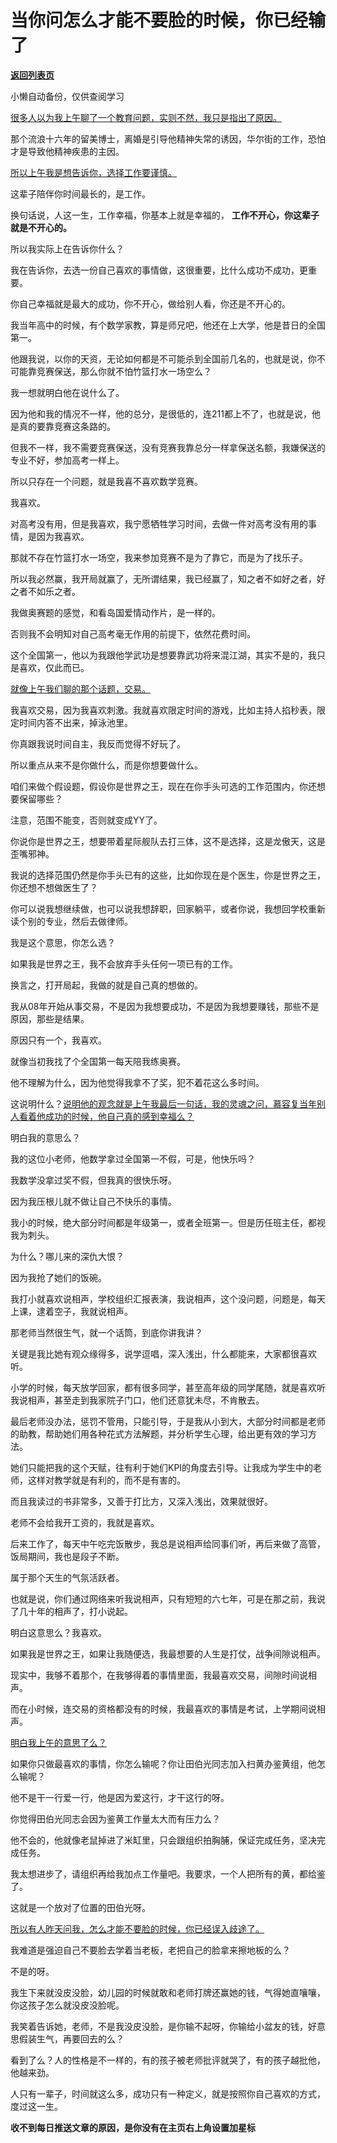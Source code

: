 # 当你问怎么才能不要脸的时候，你已经输了

[**返回列表页**](/gzh/记忆承载3)

小懒自动备份，仅供查阅学习

[很多人以为我上午聊了一个教育问题，实则不然，我只是指出了原因。](http://mp.weixin.qq.com/s?__biz=MzU0MjYwNDU2Mw==&mid=2247513251&idx=1&sn=89f2a5658489d73c8b0c2891a8b67468&chksm=fb1ad8dfcc6d51c95b04280bce8ca1e870c1b757a31a99a5406f409c231127ad3ed064d65f38&scene=21#wechat_redirect)

那个流浪十六年的留美博士，离婚是引导他精神失常的诱因，华尔街的工作，恐怕才是导致他精神疾患的主因。

[所以上午我是想告诉你，选择工作要谨慎。](http://mp.weixin.qq.com/s?__biz=MzU0MjYwNDU2Mw==&mid=2247513251&idx=1&sn=89f2a5658489d73c8b0c2891a8b67468&chksm=fb1ad8dfcc6d51c95b04280bce8ca1e870c1b757a31a99a5406f409c231127ad3ed064d65f38&scene=21#wechat_redirect)

这辈子陪伴你时间最长的，是工作。

换句话说，人这一生，工作幸福，你基本上就是幸福的， **工作不开心，你这辈子就是不开心的。**  

所以我实际上在告诉你什么？  

我在告诉你，去选一份自己喜欢的事情做，这很重要，比什么成功不成功，更重要。  

你自己幸福就是最大的成功，你不开心，做给别人看，你还是不开心的。  

我当年高中的时候，有个数学家教，算是师兄吧，他还在上大学，他是昔日的全国第一。  

他跟我说，以你的天资，无论如何都是不可能杀到全国前几名的，也就是说，你不可能靠竞赛保送，那么你就不怕竹篮打水一场空么？  

我一想就明白他在说什么了。  

因为他和我的情况不一样，他的总分，是很低的，连211都上不了，也就是说，他是真的要靠竞赛这条路的。  

但我不一样，我不需要竞赛保送，没有竞赛我靠总分一样拿保送名额，我嫌保送的专业不好，参加高考一样上。

所以只存在一个问题，就是我喜不喜欢数学竞赛。

我喜欢。

对高考没有用，但是我喜欢，我宁愿牺牲学习时间，去做一件对高考没有用的事情，是因为我喜欢。  

那就不存在竹篮打水一场空，我来参加竞赛不是为了靠它，而是为了找乐子。  

所以我必然赢，我开局就赢了，无所谓结果，我已经赢了，知之者不如好之者，好之者不如乐之者。

我做奥赛题的感觉，和看岛国爱情动作片，是一样的。  

否则我不会明知对自己高考毫无作用的前提下，依然花费时间。  

这个全国第一，他以为我跟他学武功是想要靠武功将来混江湖，其实不是的，我只是喜欢，仅此而已。  

[就像上午我们聊的那个话题，交易。](http://mp.weixin.qq.com/s?__biz=MzU0MjYwNDU2Mw==&mid=2247513251&idx=1&sn=89f2a5658489d73c8b0c2891a8b67468&chksm=fb1ad8dfcc6d51c95b04280bce8ca1e870c1b757a31a99a5406f409c231127ad3ed064d65f38&scene=21#wechat_redirect)  

我喜欢交易，因为我喜欢刺激。我就喜欢限定时间的游戏，比如主持人掐秒表，限定时间内答不出来，掉泳池里。  

你真跟我说时间自主，我反而觉得不好玩了。  

所以重点从来不是你做什么，而是你想要做什么。  

咱们来做个假设题，假设你是世界之王，现在在你手头可选的工作范围内，你还想要保留哪些？  

注意，范围不能变，否则就变成YY了。

你说你是世界之王，想要带着星际舰队去打三体，这不是选择，这是龙傲天，这是歪嘴邪神。

我说的选择范围仍然是你手头已有的这些，比如你现在是个医生，你是世界之王，你还想不想做医生了？  

你可以说我想继续做，也可以说我想辞职，回家躺平，或者你说，我想回学校重新读个别的专业，然后去做律师。  

我是这个意思，你怎么选？  

如果我是世界之王，我不会放弃手头任何一项已有的工作。  

换言之，打开局起，我做的就是自己真的想做的。  

我从08年开始从事交易，不是因为我想要成功，不是因为我想要赚钱，那些不是原因，那些是结果。  

原因只有一个，我喜欢。  

就像当初我找了个全国第一每天陪我练奥赛。  

他不理解为什么，因为他觉得我拿不了奖，犯不着花这么多时间。  

这说明什么？[说明他的观念就是上午我最后一句话，我的灵魂之问，慕容复当年别人看着他成功的时候，他自己真的感到幸福么？](http://mp.weixin.qq.com/s?__biz=MzU0MjYwNDU2Mw==&mid=2247513251&idx=1&sn=89f2a5658489d73c8b0c2891a8b67468&chksm=fb1ad8dfcc6d51c95b04280bce8ca1e870c1b757a31a99a5406f409c231127ad3ed064d65f38&scene=21#wechat_redirect)  

明白我的意思么？  

我的这位小老师，他数学拿过全国第一不假，可是，他快乐吗？

我数学没拿过奖不假，但我真的很快乐呀。

因为我压根儿就不做让自己不快乐的事情。  

我小的时候，绝大部分时间都是年级第一，或者全班第一。但是历任班主任，都视我为刺头。

为什么？哪儿来的深仇大恨？  

因为我抢了她们的饭碗。

我打小就喜欢说相声，学校组织汇报表演，我说相声，这个没问题，问题是，每天上课，逮着空子，我就说相声。  

那老师当然很生气，就一个话筒，到底你讲我讲？  

关键是我比她有观众缘得多，说学逗唱，深入浅出，什么都能来，大家都很喜欢听。  

小学的时候，每天放学回家，都有很多同学，甚至高年级的同学尾随，就是喜欢听我说相声，甚至走到我家院子门口，他们还意犹未尽，不肯散去。

最后老师没办法，惩罚不管用，只能引导，于是我从小到大，大部分时间都是老师的助教，帮助她们用各种花式方法解题，并分析学生心理，给出更有效的学习方法。  

她们只能把我的这个天赋，往有利于她们KPI的角度去引导。让我成为学生中的老师，这样对教学就是有利的，而不是有害的。  

而且我读过的书非常多，又善于打比方，又深入浅出，效果就很好。  

老师不会给我开工资的，我就是喜欢。  

后来工作了，每天中午吃完饭散步，我总是说相声给同事们听，再后来做了高管，饭局期间，我也是段子不断。  

属于那个天生的气氛活跃者。  

也就是说，你们通过网络来听我说相声，只有短短的六七年，可是在那之前，我说了几十年的相声了，打小说起。

明白这意思么？我喜欢。  

如果我是世界之王，如果让我随便选，我最想要的人生是打仗，战争间隙说相声。  

现实中，我够不着那个，在我够得着的事情里面，我最喜欢交易，间隙时间说相声。  

而在小时候，连交易的资格都没有的时候，我最喜欢的事情是考试，上学期间说相声。  

[明白我上午的意思了么？](http://mp.weixin.qq.com/s?__biz=MzU0MjYwNDU2Mw==&mid=2247513251&idx=1&sn=89f2a5658489d73c8b0c2891a8b67468&chksm=fb1ad8dfcc6d51c95b04280bce8ca1e870c1b757a31a99a5406f409c231127ad3ed064d65f38&scene=21#wechat_redirect)  

如果你只做最喜欢的事情，你怎么输呢？你让田伯光同志加入扫黄办鉴黄组，他怎么输呢？  

他不是干一行爱一行，他是因为爱这行，才干这行的呀。  

你觉得田伯光同志会因为鉴黄工作量太大而有压力么？  

他不会的，他就像老鼠掉进了米缸里，只会跟组织拍胸脯，保证完成任务，坚决完成任务。  

我太想进步了，请组织再给我加点工作量吧。我要求，一个人把所有的黄，都给鉴了。  

这就是一个放对了位置的田伯光呀。  

[所以有人昨天问我，怎么才能不要脸的时候，你已经误入歧途了。](http://mp.weixin.qq.com/s?__biz=MzU3NDc5Nzc0NQ==&mid=2247526658&idx=1&sn=a944ae433fc65fc00d4dd3690e3784db&chksm=fd2ecbdcca5942ca674eb80300940fbfa6f4a9a7f93df2b23beeca88508c535bd4fd5cbe478e&scene=21#wechat_redirect)  

我难道是强迫自己不要脸去学着当老板，老把自己的脸拿来擦地板的么？  

不是的呀。

我生下来就没皮没脸，幼儿园的时候就敢和老师打牌还赢她的钱，气得她直嚷嚷，你这孩子怎么就没皮没脸呢。  

我笑着告诉她，老师，不是我没皮没脸，是你输不起呀，你输给小盆友的钱，好意思假装生气，再要回去的么？  

看到了么？人的性格是不一样的，有的孩子被老师批评就哭了，有的孩子越批他，他越来劲。  

人只有一辈子，时间就这么多，成功只有一种定义，就是按照你自己喜欢的方式，度过这一生。

 **收不到每日推送文章的原因，是你没有在主页右上角设置加星标**

